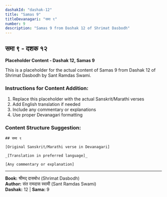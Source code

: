 ```yaml
---
dashakId: "dashak-12"
title: "Samas 9"
titleDevanagari: "समा ९"
number: 9
description: "Samas 9 from Dashak 12 of Shrimat Dasbodh"
---
```


## समा ९ - दशक १२

<!-- TODO: Add the actual Sanskrit/Marathi content here -->

**Placeholder Content - Dashak 12, Samas 9**

This is a placeholder for the actual content of Samas 9 from Dashak 12 of Shrimat Dasbodh by Sant Ramdas Swami.

### Instructions for Content Addition:
1. Replace this placeholder with the actual Sanskrit/Marathi verses
2. Add English translation if needed
3. Include any commentary or explanations
4. Use proper Devanagari formatting

### Content Structure Suggestion:
```
## समा ९

[Original Sanskrit/Marathi verse in Devanagari]

_[Translation in preferred language]_

[Any commentary or explanation]
```

---
**Book:** श्रीमद् दासबोध (Shrimat Dasbodh)  
**Author:** संत रामदास स्वामी (Sant Ramdas Swami)  
**Dashak:** 12 | **Sama:** 9
